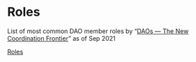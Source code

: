 # Roles

List of most common DAO member roles by “[DAOs — The New Coordination Frontier](https://docs.google.com/presentation/d/1fLJvPOvibcCUpJ9ES44_cdoX5Hb7LpDaloGWz5FbUEM/edit#slide=id.gec41538503_0_399)” as of Sep 2021

[Roles](Roles%2081707bf73301444f89f2af6a66524bf0/Roles%205a6a529c58604642a20f8ae2a5e7cbc3.csv)